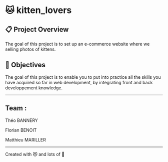 # 🐱 kitten_lovers

## 📋 Project Overview

The goal of this project is to set up an e-commerce website where we selling photos of kittens.

## 🎯 Objectives

The goal of this project is to enable you to put into practice all the skills you have acquired so far in web development, by integrating front and back developpement knowledge.

---

## **Team** :

Théo BANNERY

Florian BENOIT

Matthieu MARILLER

---

Created with 😻 and lots of 🐾
